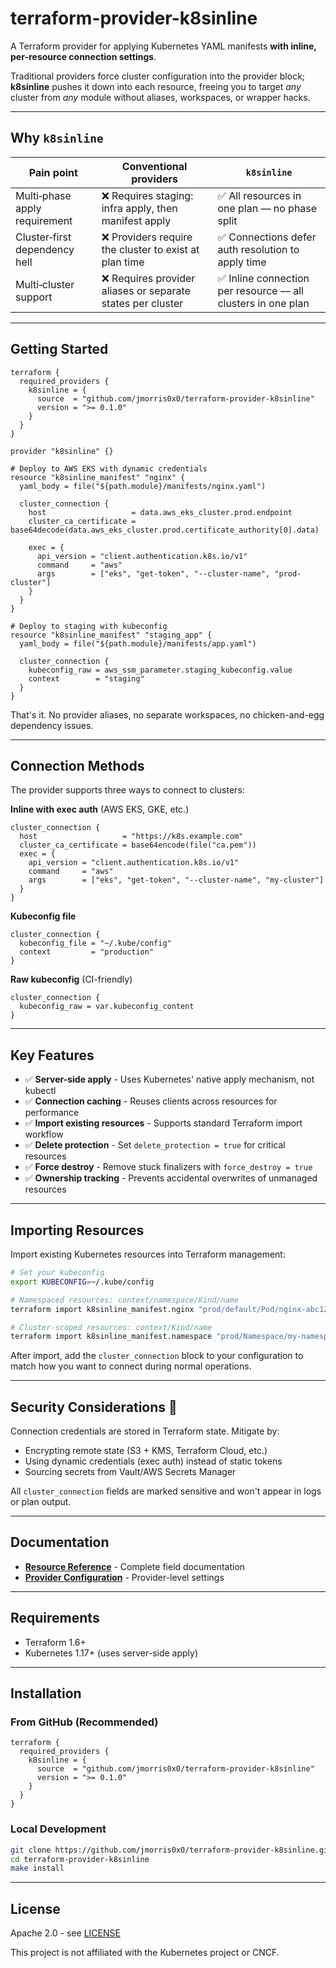 # terraform-provider-k8sinline

A Terraform provider for applying Kubernetes YAML manifests **with inline, per‑resource connection settings**.

Traditional providers force cluster configuration into the provider block; **k8sinline** pushes it down into each resource, freeing you to target *any* cluster from *any* module without aliases, workspaces, or wrapper hacks.

---

## Why `k8sinline`

| Pain point                            | Conventional providers                                                      | **`k8sinline`**                                                             |
| ------------------------------------- | --------------------------------------------------------------------------- | --------------------------------------------------------------------------- |
| Multi‑phase apply requirement         | ❌ Requires staging: infra apply, then manifest apply                        | ✅ All resources in one plan — no phase split                                |
| Cluster‑first dependency hell         | ❌ Providers require the cluster to exist at plan time                       | ✅ Connections defer auth resolution to apply time                           |
| Multi‑cluster support                 | ❌ Requires provider aliases or separate states per cluster                  | ✅ Inline connection per resource — all clusters in one plan                 |

---

## Getting Started

```hcl
terraform {
  required_providers {
    k8sinline = {
      source  = "github.com/jmorris0x0/terraform-provider-k8sinline"
      version = ">= 0.1.0"
    }
  }
}

provider "k8sinline" {}

# Deploy to AWS EKS with dynamic credentials
resource "k8sinline_manifest" "nginx" {
  yaml_body = file("${path.module}/manifests/nginx.yaml")

  cluster_connection {
    host                   = data.aws_eks_cluster.prod.endpoint
    cluster_ca_certificate = base64decode(data.aws_eks_cluster.prod.certificate_authority[0].data)
    
    exec = {
      api_version = "client.authentication.k8s.io/v1"
      command     = "aws"
      args        = ["eks", "get-token", "--cluster-name", "prod-cluster"]
    }
  }
}

# Deploy to staging with kubeconfig
resource "k8sinline_manifest" "staging_app" {
  yaml_body = file("${path.module}/manifests/app.yaml")

  cluster_connection {
    kubeconfig_raw = aws_ssm_parameter.staging_kubeconfig.value
    context        = "staging"
  }
}
```

That's it. No provider aliases, no separate workspaces, no chicken-and-egg dependency issues.

---

## Connection Methods

The provider supports three ways to connect to clusters:

**Inline with exec auth** (AWS EKS, GKE, etc.)
```hcl
cluster_connection {
  host                   = "https://k8s.example.com"
  cluster_ca_certificate = base64encode(file("ca.pem"))
  exec = {
    api_version = "client.authentication.k8s.io/v1"
    command     = "aws"
    args        = ["eks", "get-token", "--cluster-name", "my-cluster"]
  }
}
```

**Kubeconfig file**
```hcl
cluster_connection {
  kubeconfig_file = "~/.kube/config"
  context         = "production"
}
```

**Raw kubeconfig** (CI-friendly)
```hcl
cluster_connection {
  kubeconfig_raw = var.kubeconfig_content
}
```

---

## Key Features

- ✅ **Server-side apply** - Uses Kubernetes' native apply mechanism, not kubectl
- ✅ **Connection caching** - Reuses clients across resources for performance  
- ✅ **Import existing resources** - Supports standard Terraform import workflow
- ✅ **Delete protection** - Set `delete_protection = true` for critical resources
- ✅ **Force destroy** - Remove stuck finalizers with `force_destroy = true`
- ✅ **Ownership tracking** - Prevents accidental overwrites of unmanaged resources

---

## Importing Resources

Import existing Kubernetes resources into Terraform management:

```bash
# Set your kubeconfig
export KUBECONFIG=~/.kube/config

# Namespaced resources: context/namespace/Kind/name  
terraform import k8sinline_manifest.nginx "prod/default/Pod/nginx-abc123"

# Cluster-scoped resources: context/Kind/name
terraform import k8sinline_manifest.namespace "prod/Namespace/my-namespace"
```

After import, add the `cluster_connection` block to your configuration to match how you want to connect during normal operations.

---

## Security Considerations 🔐

Connection credentials are stored in Terraform state. Mitigate by:
- Encrypting remote state (S3 + KMS, Terraform Cloud, etc.)
- Using dynamic credentials (exec auth) instead of static tokens
- Sourcing secrets from Vault/AWS Secrets Manager

All `cluster_connection` fields are marked sensitive and won't appear in logs or plan output.

---

## Documentation

- **[Resource Reference](docs/resources/manifest.md)** - Complete field documentation
- **[Provider Configuration](docs/index.md)** - Provider-level settings

---

## Requirements

- Terraform 1.6+
- Kubernetes 1.17+ (uses server-side apply)

---

## Installation

### From GitHub (Recommended)
```hcl
terraform {
  required_providers {
    k8sinline = {
      source  = "github.com/jmorris0x0/terraform-provider-k8sinline"
      version = ">= 0.1.0"
    }
  }
}
```

### Local Development
```bash
git clone https://github.com/jmorris0x0/terraform-provider-k8sinline.git
cd terraform-provider-k8sinline
make install
```

---

## License

Apache 2.0 - see [LICENSE](./LICENSE)

This project is not affiliated with the Kubernetes project or CNCF.

